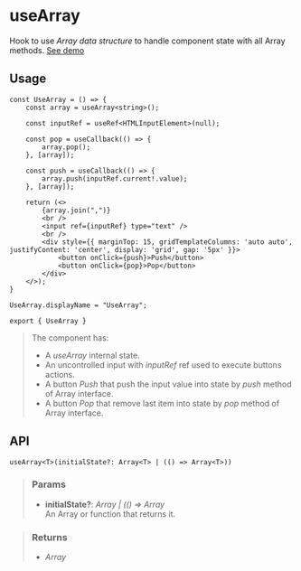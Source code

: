 # useArray
Hook to use _Array data structure_ to handle component state with all Array methods. [See demo](https://ndriadev.github.io/react-tools/#/hooks/state/useArray)

## Usage

```tsx
const UseArray = () => {
	const array = useArray<string>();

	const inputRef = useRef<HTMLInputElement>(null);

	const pop = useCallback(() => {
		array.pop();
	}, [array]);

	const push = useCallback(() => {
		array.push(inputRef.current!.value);
	}, [array]);

	return (<>
		{array.join(",")}
		<br />
		<input ref={inputRef} type="text" />
		<br />
		<div style={{ marginTop: 15, gridTemplateColumns: 'auto auto', justifyContent: 'center', display: 'grid', gap: '5px' }}>
			<button onClick={push}>Push</button>
			<button onClick={pop}>Pop</button>
		</div>
	</>);
}

UseArray.displayName = "UseArray";

export { UseArray }
```

> The component has:
> - A _useArray_ internal state.
> - An uncontrolled input with _inputRef_ ref used to execute buttons actions.
> - A button _Push_ that push the input value into state by _push_ method of Array interface.
> - A button _Pop_ that remove last item into state by _pop_ method of Array interface.


## API

```tsx
useArray<T>(initialState?: Array<T> | (() => Array<T>))
```

> ### Params
>
> - __initialState?__: _Array<T> | (() => Array<T>_  
An Array or function that returns it.
>


> ### Returns
>
> 
> - _Array<T>_  
>